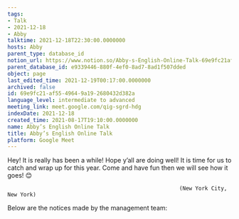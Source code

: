 ```yaml
---
tags:
- Talk
- 2021-12-18
- Abby
talktime: 2021-12-18T22:30:00.0000000
hosts: Abby
parent_type: database_id
notion_url: https://www.notion.so/Abby-s-English-Online-Talk-69e9fc21af5549649a192680432d382a
parent_database_id: e9339446-880f-4ef0-8ad7-8ad1f507dded
object: page
last_edited_time: 2021-12-19T00:17:00.0000000
archived: false
id: 69e9fc21-af55-4964-9a19-2680432d382a
language_level: intermediate to advanced
meeting_link: meet.google.com/qig-sgrd-hdg
indexDate: 2021-12-18
created_time: 2021-08-17T19:10:00.0000000
name: Abby’s English Online Talk
title: Abby’s English Online Talk
platform: Google Meet
---
```


Hey! It is really has been a while! Hope y’all are doing well! It is time for us to catch and wrap up for this year. Come and have fun then we will see how it goes! 😊



                                                          (New York City, New York)



Below are the notices made by the management team:


